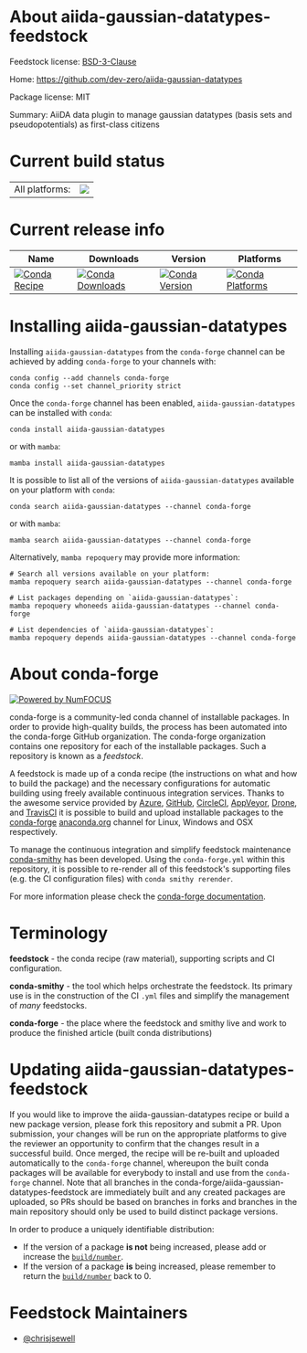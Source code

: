 About aiida-gaussian-datatypes-feedstock
========================================

Feedstock license: [BSD-3-Clause](https://github.com/conda-forge/aiida-gaussian-datatypes-feedstock/blob/main/LICENSE.txt)

Home: https://github.com/dev-zero/aiida-gaussian-datatypes

Package license: MIT

Summary: AiiDA data plugin to manage gaussian datatypes (basis sets and pseudopotentials) as first-class citizens

Current build status
====================


<table><tr><td>All platforms:</td>
    <td>
      <a href="https://dev.azure.com/conda-forge/feedstock-builds/_build/latest?definitionId=19031&branchName=main">
        <img src="https://dev.azure.com/conda-forge/feedstock-builds/_apis/build/status/aiida-gaussian-datatypes-feedstock?branchName=main">
      </a>
    </td>
  </tr>
</table>

Current release info
====================

| Name | Downloads | Version | Platforms |
| --- | --- | --- | --- |
| [![Conda Recipe](https://img.shields.io/badge/recipe-aiida--gaussian--datatypes-green.svg)](https://anaconda.org/conda-forge/aiida-gaussian-datatypes) | [![Conda Downloads](https://img.shields.io/conda/dn/conda-forge/aiida-gaussian-datatypes.svg)](https://anaconda.org/conda-forge/aiida-gaussian-datatypes) | [![Conda Version](https://img.shields.io/conda/vn/conda-forge/aiida-gaussian-datatypes.svg)](https://anaconda.org/conda-forge/aiida-gaussian-datatypes) | [![Conda Platforms](https://img.shields.io/conda/pn/conda-forge/aiida-gaussian-datatypes.svg)](https://anaconda.org/conda-forge/aiida-gaussian-datatypes) |

Installing aiida-gaussian-datatypes
===================================

Installing `aiida-gaussian-datatypes` from the `conda-forge` channel can be achieved by adding `conda-forge` to your channels with:

```
conda config --add channels conda-forge
conda config --set channel_priority strict
```

Once the `conda-forge` channel has been enabled, `aiida-gaussian-datatypes` can be installed with `conda`:

```
conda install aiida-gaussian-datatypes
```

or with `mamba`:

```
mamba install aiida-gaussian-datatypes
```

It is possible to list all of the versions of `aiida-gaussian-datatypes` available on your platform with `conda`:

```
conda search aiida-gaussian-datatypes --channel conda-forge
```

or with `mamba`:

```
mamba search aiida-gaussian-datatypes --channel conda-forge
```

Alternatively, `mamba repoquery` may provide more information:

```
# Search all versions available on your platform:
mamba repoquery search aiida-gaussian-datatypes --channel conda-forge

# List packages depending on `aiida-gaussian-datatypes`:
mamba repoquery whoneeds aiida-gaussian-datatypes --channel conda-forge

# List dependencies of `aiida-gaussian-datatypes`:
mamba repoquery depends aiida-gaussian-datatypes --channel conda-forge
```


About conda-forge
=================

[![Powered by
NumFOCUS](https://img.shields.io/badge/powered%20by-NumFOCUS-orange.svg?style=flat&colorA=E1523D&colorB=007D8A)](https://numfocus.org)

conda-forge is a community-led conda channel of installable packages.
In order to provide high-quality builds, the process has been automated into the
conda-forge GitHub organization. The conda-forge organization contains one repository
for each of the installable packages. Such a repository is known as a *feedstock*.

A feedstock is made up of a conda recipe (the instructions on what and how to build
the package) and the necessary configurations for automatic building using freely
available continuous integration services. Thanks to the awesome service provided by
[Azure](https://azure.microsoft.com/en-us/services/devops/), [GitHub](https://github.com/),
[CircleCI](https://circleci.com/), [AppVeyor](https://www.appveyor.com/),
[Drone](https://cloud.drone.io/welcome), and [TravisCI](https://travis-ci.com/)
it is possible to build and upload installable packages to the
[conda-forge](https://anaconda.org/conda-forge) [anaconda.org](https://anaconda.org/)
channel for Linux, Windows and OSX respectively.

To manage the continuous integration and simplify feedstock maintenance
[conda-smithy](https://github.com/conda-forge/conda-smithy) has been developed.
Using the ``conda-forge.yml`` within this repository, it is possible to re-render all of
this feedstock's supporting files (e.g. the CI configuration files) with ``conda smithy rerender``.

For more information please check the [conda-forge documentation](https://conda-forge.org/docs/).

Terminology
===========

**feedstock** - the conda recipe (raw material), supporting scripts and CI configuration.

**conda-smithy** - the tool which helps orchestrate the feedstock.
                   Its primary use is in the construction of the CI ``.yml`` files
                   and simplify the management of *many* feedstocks.

**conda-forge** - the place where the feedstock and smithy live and work to
                  produce the finished article (built conda distributions)


Updating aiida-gaussian-datatypes-feedstock
===========================================

If you would like to improve the aiida-gaussian-datatypes recipe or build a new
package version, please fork this repository and submit a PR. Upon submission,
your changes will be run on the appropriate platforms to give the reviewer an
opportunity to confirm that the changes result in a successful build. Once
merged, the recipe will be re-built and uploaded automatically to the
`conda-forge` channel, whereupon the built conda packages will be available for
everybody to install and use from the `conda-forge` channel.
Note that all branches in the conda-forge/aiida-gaussian-datatypes-feedstock are
immediately built and any created packages are uploaded, so PRs should be based
on branches in forks and branches in the main repository should only be used to
build distinct package versions.

In order to produce a uniquely identifiable distribution:
 * If the version of a package **is not** being increased, please add or increase
   the [``build/number``](https://docs.conda.io/projects/conda-build/en/latest/resources/define-metadata.html#build-number-and-string).
 * If the version of a package **is** being increased, please remember to return
   the [``build/number``](https://docs.conda.io/projects/conda-build/en/latest/resources/define-metadata.html#build-number-and-string)
   back to 0.

Feedstock Maintainers
=====================

* [@chrisjsewell](https://github.com/chrisjsewell/)

